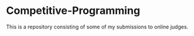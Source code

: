 # Competitive-Programming
This is a repository consisting of some of my submissions to online judges.
